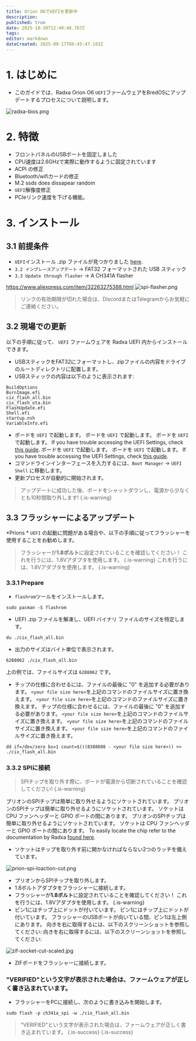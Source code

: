 ```yaml
---
title: Orion O6でUEFIを更新中
description:
published: true
date: 2025-10-30T12:49:48.767Z
tags:
editor: markdown
dateCreated: 2025-09-17T06:45:47.183Z
---
```


# 1. はじめに

- このガイドでは、Radxa Orion O6 `UEFI`ファームウェアをBredOSにアップデートするプロセスについて説明します。

![radxa-bios.png](/orion/radxa-bios.png)

# 2. 特徴

- フロントパネルのUSBポートを固定しました
- CPU速度は2.6GHzで実際に動作するように固定されています
- ACPI の修正
- Bluetooth/wifiカードの修正
- M.2 ssds does dissapear random
- `UEFI`解像度修正
- PCIeリンク速度を下げる機能。

# 3. インストール

## 3.1 前提条件

- `UEFI`インストール .zip ファイルが見つかりました [here](/orion/bios.zip).
- `3.2 インプレースアップデート` -> FAT32 フォーマットされた USB スティック
- `3.3 Update through flasher` -> A CH341A flasher

https://www.aliexpress.com/item/32263275388.html
![spi-flasher.png](/wiki-itx3588j-pics/spi-flasher.png)

> リンクの有効期限が切れた場合は、DiscordまたはTelegramからお気軽にご連絡ください。

## 3.2 現場での更新

以下の手順に従って、 `UEFI` ファームウェアを Radxa UEFI 内からインストールできます。

- USBスティックをFAT32にフォーマットし、zipファイルの内容をドライブのルートディレクトリに配置します。
- USBスティックの内容は以下のように表示されます:

```
BuildOptions  
BurnImage.efi  
cix_flash_all.bin  
cix_flash_ota.bin  
FlashUpdate.efi  
Shell.efi  
startup.nsh  
VariableInfo.efi
```

- ボードを `UEFI` で起動します。 ボードを `UEFI` で起動します。 ボードを `UEFI` で起動します。 If you have trouble accessing the UEFI Settings, check [this guide](/en/how-to/change-default-boot-order-rk3588#2.1-Accessing-the-Boot-Menu). ボードを `UEFI` で起動します。 ボードを `UEFI` で起動します。 If you have trouble accessing the UEFI Settings, check [this guide](/en/how-to/change-default-boot-order-rk3588#2.1-Accessing-the-Boot-Menu).
- コマンドラインインターフェースを入力するには、`Boot Manager` -> `UEFI Shell` に移動します。
- 更新プロセスが自動的に開始されます。

> アップデートに成功した後、ボードをシャットダウンし、電源から少なくとも10秒間取り外します!
> {.is-warning}

## 3.3 フラッシャーによるアップデート

\*Prions \* `UEFI` の起動に問題がある場合や、以下の手順に従ってフラッシャーを使用することをお勧めします。

> フラッシャーが**1.8ボルト**に設定されていることを確認してください！ これを行うには、1.8Vアダプタを使用します。
> {.is-warning} これを行うには、1.8Vアダプタを使用します。
> {.is-warning}

### 3.3.1 Prepare

- `flashrom`ツールをインストールします。

 ```
 sudo pacman -S flashrom
 ```

- UEFI .zip ファイルを解凍し、UEFI バイナリ ファイルのサイズを特定します。

```
du ./cix_flash_all.bin
```

- 出力のサイズはバイト単位で表示されます。

```
6288062 ./cix_flash_all.bin
```

上の例では、ファイルサイズは `6288062` です。

- チップの仕様に合わせるには、ファイルの最後に "0" を追加する必要があります。 `<your file size here>`を上記のコマンドのファイルサイズに置き換えます。 `<your file size here>`を上記のコマンドのファイルサイズに置き換えます。 チップの仕様に合わせるには、ファイルの最後に "0" を追加する必要があります。 `<your file size here>`を上記のコマンドのファイルサイズに置き換えます。 `<your file size here>`を上記のコマンドのファイルサイズに置き換えます。 `<your file size here>`を上記のコマンドのファイルサイズに置き換えます。

```
dd if=/dev/zero bs=1 count=$(((8388608 - <your file size here>)) >> ./cix_flash_all.bin
```

### 3.3.2 SPIに接続

> SPIチップを取り外す際に、ボードが電源から切断されていることを確認してください!
> {.is-warning}

プリオンのSPIチップは簡単に取り外せるようにソケットされています。 プリオンのSPIチップは簡単に取り外せるようにソケットされています。 ソケットは CPU ファンヘッダーと GPIO ポートの間にあります。 プリオンのSPIチップは簡単に取り外せるようにソケットされています。 ソケットは CPU ファンヘッダーと GPIO ポートの間にあります。 To easily locate the chip refer to the documentation by Radxa [found here](https://radxa.com/orion/o6/marked_orion_o6.webp).

- ソケットはチップを取り外す前に開かなければならない2つのラッチを備えています。

![prion-spi-loaction-cut.png](/orion/prion-spi-loaction-cut.png)

- プリオンからSPIチップを取り外します。
- 1.8ボルトアダプタをフラッシャーに接続します。
- フラッシャーが**1.8ボルト**に設定されていることを確認してください！ これを行うには、1.8Vアダプタを使用します。
  {.is-warning}
- ピン1にはチップ上にドットが付いています。 ピン1にはチップ上にドットが付いています。 フラッシャーのUSBポートが向いている間、ピン1は左上側にあります。 向きを右に取得するには、以下のスクリーンショットを参照してください: 向きを右に取得するには、以下のスクリーンショットを参照してください:

![zif-socket-cut-scaled.jpg](/wiki-itx3588j-pics/zif-socket-cut-scaled.jpg)

- ZIFボードをフラッシャーに接続します。

### "VERIFIED"という文字が表示された場合は、ファームウェアが正しく書き込まれています。

- フラッシャーをPCに接続し、次のように書き込みを開始します。

```
sudo flash -p ch341a_spi -w ./cix_flash_all.bin 
```

> "VERIFIED"という文字が表示された場合は、ファームウェアが正しく書き込まれています。
> {.is-success}
> {.is-success}
